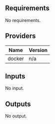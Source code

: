 ## Requirements

No requirements.

## Providers

| Name | Version |
|------|---------|
| docker | n/a |

## Inputs

No input.

## Outputs

No output.

